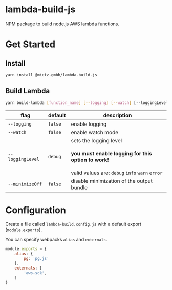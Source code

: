 # lambda-build-js

NPM package to build node.js AWS lambda functions.

# Get Started

## Install

```bash
yarn install @mietz-gmbh/lambda-build-js
```

## Build Lambda

```bash
yarn build-lambda [function_name] [--logging] [--watch] [--loggingLevel=[debug|info|warn|error]]
```

| flag             |default| description                                                                                                                         |
|------------------|---|-------------------------------------------------------------------------------------------------------------------------------------|
| `--logging`      |`false`| enable logging                                                                                                                      |
| `--watch`        |`false`| enable watch mode                                                                                                                   |
| `--loggingLevel` |`debug`| sets the logging level</br></br>**you must enable logging for this option to work!**</br></br>valid values are: `debug` `info` `warn` `error` |
| `--minimizeOff`  | `false` | disable minimization of the output bundle |

# Configuration

Create a file called `lambda-build.config.js` with a default export (`module.exports`).

You can specify webpacks `alias` and `externals`.

```js
module.exports = {
    alias: {
        pg: 'pg.js'
    },
    externals: [
        'aws-sdk',
    ]
}
```
